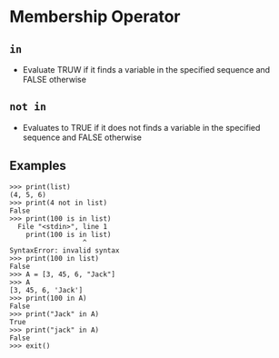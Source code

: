 # Membership Operator

## `in`

- Evaluate TRUW if it finds a variable in the specified sequence and FALSE otherwise

## `not in`

- Evaluates to TRUE if it does not finds a variable in the specified sequence and FALSE otherwise

## Examples

```shellType "help", "copyright", "credits" or "license" for more information. >>> list = (4, 5, 6)
>>> print(list)
(4, 5, 6)
>>> print(4 not in list)
False
>>> print(100 is in list)
  File "<stdin>", line 1
    print(100 is in list)
                  ^
SyntaxError: invalid syntax
>>> print(100 in list)
False
>>> A = [3, 45, 6, "Jack"]
>>> A
[3, 45, 6, 'Jack']
>>> print(100 in A)
False
>>> print("Jack" in A)
True
>>> print("jack" in A)
False
>>> exit()
```